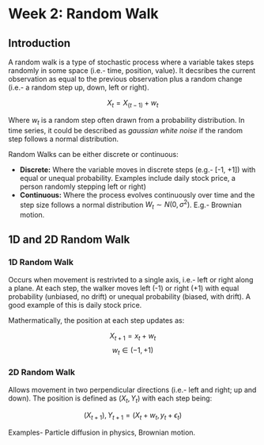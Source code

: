 # Week 2: Random Walk

## Introduction
A random walk is a type of stochastic process where a variable takes steps randomly in some space (i.e.- time, position, value). It decsribes the current observation as equal to the previous observation plus a random change (i.e.- a random step up, down, left or right).

$$X_t= X_(t-1) + w_t$$

Where $w_t$ is a random step often drawn from a probability distribution. In time series, it could be described as _gaussian white noise_ if the random step follows a normal distribution.

Random Walks can be either discrete or continuous:
- **Discrete:** Where the variable moves in discrete steps (e.g.- [-1, +1]) with equal or unequal probability. Examples include daily stock price, a person randomly stepping left or right)
- **Continuous:** Where the process evolves continuously over time and the step size follows a normal distribution $W_t \sim N(0, \sigma^2)$. E.g.- Brownian motion.

## 1D and 2D Random Walk
### 1D Random Walk
Occurs when movement is restrivted to a single axis, i.e.- left or right along a plane. At each step, the walker moves left (-1) or right (+1) with equal probability (unbiased, no drift) or unequal probability (biased, with drift). A good example of this is daily stock price.

Mathermatically, the position at each step updates as:

$$X_{t+1}= x_t + w_t$$ 
$$w_t \in (-1, +1)$$

### 2D Random Walk
Allows movement in two perpendicular directions (i.e.- left and right; up and down). The position is defined as $(X_t, Y_t)$ with each step being:

$$(X_{t+1}), Y_{t+1}= (X_t + w_t, y_t + \epsilon_t)$$

Examples- Particle diffusion in physics, Brownian motion.
